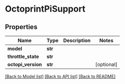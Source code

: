 # OctoprintPiSupport


## Properties
Name | Type | Description | Notes
------------ | ------------- | ------------- | -------------
**model** | **str** |  | 
**throttle_state** | **str** |  | 
**octopi_version** | **str** |  | [optional] 

[[Back to Model list]](../README.md#documentation-for-models) [[Back to API list]](../README.md#documentation-for-api-endpoints) [[Back to README]](../README.md)



